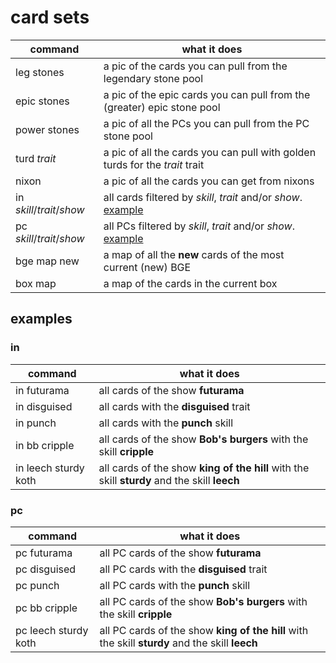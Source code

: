 # card sets
|command|what it does|
|---|---|
| leg stones | a pic of the cards you can pull from the legendary stone pool |
| epic stones | a pic of the epic cards you can pull from the (greater) epic stone pool |
| power stones | a pic of all the PCs you can pull from the PC stone pool |
| turd _trait_ | a pic of all the cards you can pull with golden turds for the _trait_ trait |
| nixon | a pic of all the cards you can get from nixons |
|in _skill_/_trait_/_show_ | all cards filtered by _skill_, _trait_ and/or _show_. [example](#exin) |
|pc _skill_/_trait_/_show_ | all PCs filtered by _skill_, _trait_ and/or _show_. [example](#expc) |
| bge map new | a map of all the **new** cards of the most current (new) BGE |
| box map | a map of the cards in the current box|

## examples

### in<a name="exin"></a>
|command|what it does|
|---|---|
|in futurama | all cards of the show **futurama** |
|in disguised | all cards with the **disguised** trait |
|in punch | all cards with the **punch** skill |
|in bb cripple| all cards of the show **Bob's burgers** with the skill **cripple**|
|in leech sturdy koth | all cards of the show **king of the hill** with the skill **sturdy** and the skill **leech**|

### pc<a name="expc"></a>
|command|what it does|
|---|---|
|pc futurama | all PC cards of the show **futurama** |
|pc disguised | all PC cards with the **disguised** trait |
|pc punch | all PC cards with the **punch** skill |
|pc bb cripple| all PC cards of the show **Bob's burgers** with the skill **cripple**|
|pc leech sturdy koth | all PC cards of the show **king of the hill** with the skill **sturdy** and the skill **leech**|
<!--stackedit_data:
eyJoaXN0b3J5IjpbMTI0MTg1MDM1OF19
-->